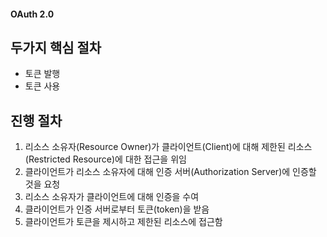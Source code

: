 #### OAuth 2.0

## 두가지 핵심 절차
 - 토큰 발행
 - 토큰 사용

 ## 진행 절차
 1. 리소스 소유자(Resource Owner)가 클라이언트(Client)에 대해 제한된 리소스(Restricted Resource)에 대한 접근을 위임
 2. 클라이언트가 리소스 소유자에 대해 인증 서버(Authorization Server)에 인증할 것을 요청
 3. 리소스 소유자가 클라이언트에 대해 인증을 수여
 4. 클라이언트가 인증 서버로부터 토큰(token)을 받음
 5. 클라이언트가 토큰을 제시하고 제한된 리소스에 접근함